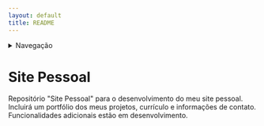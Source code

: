 ```yaml
---
layout: default
title: README
---
```


<details>
    <summary>Navegação</summary>
    <ul>
        <li><a href="README.md">README</a></li>
        <li><a href="docs/Tasklist.md">Task List</a></li>
        <li><a href="docs/Cursos.md">Cursos que realizei para a elaboração do site</a></li>
        <li><a href="docs/Estrutura.md">Estrutura do Projeto</a></li>
        <li><a href="index.html">Home</a></li>
    </ul>
</details>

# Site Pessoal
Repositório "Site Pessoal" para o desenvolvimento do meu site pessoal. Incluirá um portfólio dos meus projetos, currículo e informações de contato. Funcionalidades adicionais estão em desenvolvimento.


